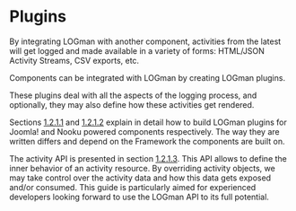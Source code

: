 # Plugins

By integrating LOGman with another component, activities from the latest will get logged and made available in a variety of forms: HTML/JSON Activity Streams, CSV exports, etc.

Components can be integrated with LOGman by creating LOGman plugins.

These plugins deal with all the aspects of the logging process, and optionally, they may also define how these activities get rendered.

Sections [1.2.1.1](joomla.md) and [1.2.1.2](nooku.md) explain in detail how to build LOGman plugins for Joomla! and Nooku powered components respectively. The way they are written differs and depend on the Framework the components are built on.

The activity API is presented in section [1.2.1.3](activities.md). This API allows to define the inner behavior of an activity resource. By overriding activity objects, we may take control over the activity data and how this data gets exposed and/or consumed. This guide is particularly aimed for experienced developers looking forward to use the LOGman API to its full potential.